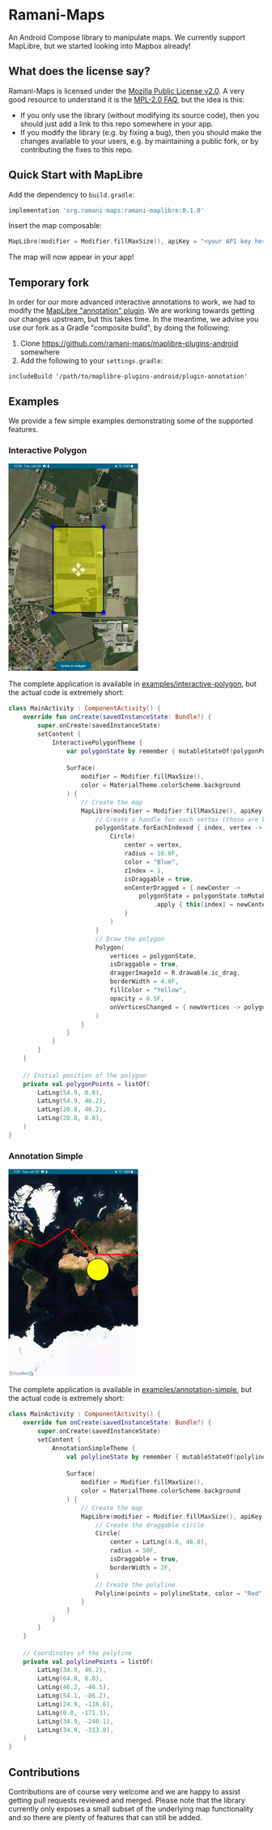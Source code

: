 # Ramani-Maps

An Android Compose library to manipulate maps. We currently support MapLibre,
but we started looking into Mapbox already!

## What does the license say?

Ramani-Maps is licensed under the [Mozilla Public License v2.0](https://www.mozilla.org/en-US/MPL/2.0/).
A very good resource to understand it is the [MPL-2.0 FAQ](https://www.mozilla.org/en-US/MPL/2.0/FAQ/),
but the idea is this:

* If you only use the library (without modifying its source code), then you
  should just add a link to this repo somewhere in your app.
* If you modify the library (e.g. by fixing a bug), then you should make the
  changes available to your users, e.g. by maintaining a public fork, or by
  contributing the fixes to this repo.

## Quick Start with MapLibre

Add the dependency to `build.gradle`:

```gradle
implementation 'org.ramani-maps:ramani-maplibre:0.1.0'
```

Insert the map composable:

```kotlin
MapLibre(modifier = Modifier.fillMaxSize(), apiKey = "<your API key here>")
```

The map will now appear in your app!

## Temporary fork

In order for our more advanced interactive annotations to work, we had to
modify the [MapLibre "annotation" plugin](https://github.com/maplibre/maplibre-plugins-android).
We are working towards getting our changes upstream, but this takes time.
In the meantime, we advise you use our fork as a Gradle "composite build",
by doing the following:

1. Clone https://github.com/ramani-maps/maplibre-plugins-android somewhere
2. Add the following to your `settings.gradle`:

```
includeBuild '/path/to/maplibre-plugins-android/plugin-annotation'
```

## Examples

We provide a few simple examples demonstrating some of the supported features.

### Interactive Polygon

![interactive polygon example](./docs/interactive-polygon-example.gif)

The complete application is available in [examples/interactive-polygon](./examples/interactive-polygon),
but the actual code is extremely short:

```kotlin
class MainActivity : ComponentActivity() {
    override fun onCreate(savedInstanceState: Bundle?) {
        super.onCreate(savedInstanceState)
        setContent {
            InteractivePolygonTheme {
                var polygonState by remember { mutableStateOf(polygonPoints) }

                Surface(
                    modifier = Modifier.fillMaxSize(),
                    color = MaterialTheme.colorScheme.background
                ) {
                    // Create the map
                    MapLibre(modifier = Modifier.fillMaxSize(), apiKey = "<your API key here>") {
                        // Create a handle for each vertex (those are blue circles)
                        polygonState.forEachIndexed { index, vertex ->
                            Circle(
                                center = vertex,
                                radius = 10.0F,
                                color = "Blue",
                                zIndex = 1,
                                isDraggable = true,
                                onCenterDragged = { newCenter ->
                                    polygonState = polygonState.toMutableList()
                                        .apply { this[index] = newCenter }
                                }
                            )
                        }
                        // Draw the polygon
                        Polygon(
                            vertices = polygonState,
                            isDraggable = true,
                            draggerImageId = R.drawable.ic_drag,
                            borderWidth = 4.0F,
                            fillColor = "Yellow",
                            opacity = 0.5F,
                            onVerticesChanged = { newVertices -> polygonState = newVertices },
                        )
                    }
                }
            }
        }
    }

    // Initial position of the polygon
    private val polygonPoints = listOf(
        LatLng(54.9, 0.8),
        LatLng(54.9, 46.2),
        LatLng(20.8, 46.2),
        LatLng(20.8, 0.8),
    )
}
```

### Annotation Simple

![annotation simple example](./docs/annotation-simple-example.gif)

The complete application is available in [examples/annotation-simple](./examples/annotation-simple),
but the actual code is extremely short:

```kotlin
class MainActivity : ComponentActivity() {
    override fun onCreate(savedInstanceState: Bundle?) {
        super.onCreate(savedInstanceState)
        setContent {
            AnnotationSimpleTheme {
                val polylineState by remember { mutableStateOf(polylinePoints) }

                Surface(
                    modifier = Modifier.fillMaxSize(),
                    color = MaterialTheme.colorScheme.background
                ) {
                    // Create the map
                    MapLibre(modifier = Modifier.fillMaxSize(), apiKey = "2z0TwvuXjwgOpvle5GYY") {
                        // Create the draggable circle
                        Circle(
                            center = LatLng(4.8, 46.0),
                            radius = 50F,
                            isDraggable = true,
                            borderWidth = 2F,
                        )
                        // Create the polyline
                        Polyline(points = polylineState, color = "Red", lineWidth = 5.0F)
                    }
                }
            }
        }
    }

    // Coordinates of the polyline
    private val polylinePoints = listOf(
        LatLng(34.9, 46.2),
        LatLng(64.0, 0.8),
        LatLng(46.2, -46.5),
        LatLng(54.1, -86.2),
        LatLng(24.9, -116.6),
        LatLng(0.0, -171.3),
        LatLng(34.9, -240.1),
        LatLng(34.9, -313.8),
    )
}
```

## Contributions

Contributions are of course very welcome and we are happy to assist
getting pull requests reviewed and merged.
Please note that the library currently only exposes a small subset
of the underlying map functionality and so there are plenty of features
that can still be added.

